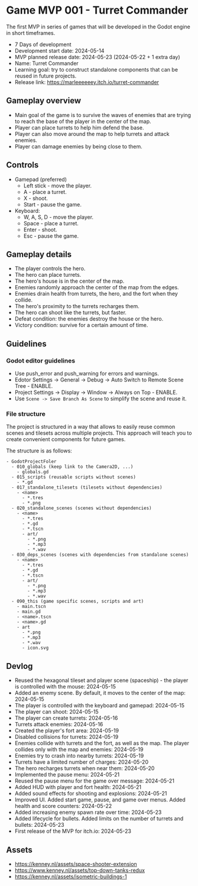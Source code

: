 # Game MVP 001 - Turret Commander

The first MVP in series of games that will be developed in the Godot engine in short timeframes.

- 7 Days of development
- Development start date: 2024-05-14
- MVP planned release date: 2024-05-23 (2024-05-22 + 1 extra day)
- Name: Turret Commander
- Learning goal: try to construct standalone components that can be reused in future projects.
- Release link: https://marleeeeeey.itch.io/turret-commander

## Gameplay overview

- Main goal of the game is to survive the waves of enemies that are trying to reach the base of the player in the center of the map.
- Player can place turrets to help him defend the base.
- Player can also move around the map to help turrets and attack enemies.
- Player can damage enemies by being close to them.

## Controls

- Gamepad (preferred)
  - Left stick - move the player.
  - A - place a turret.
  - X - shoot.
  - Start - pause the game.
- Keyboard:
  - W, A, S, D - move the player.
  - Space - place a turret.
  - Enter - shoot.
  - Esc - pause the game.

## Gameplay details

- The player controls the hero.
- The hero can place turrets.
- The hero's house is in the center of the map.
- Enemies randomly approach the center of the map from the edges.
- Enemies drain health from turrets, the hero, and the fort when they collide.
- The hero's proximity to the turrets recharges them.
- The hero can shoot like the turrets, but faster.
- Defeat condition: the enemies destroy the house or the hero.
- Victory condition: survive for a certain amount of time.

## Guidelines

### Godot editor guidelines

- Use push_error and push_warning for errors and warnings.
- Edotor Settings -> General -> Debug -> Auto Switch to Remote Scene Tree - ENABLE.
- Project Settings -> Display -> Window -> Always on Top - ENABLE.
- Use `Scene -> Save Branch As Scene` to simplify the scene and reuse it.

### File structure

The project is structured in a way that allows to easily reuse common scenes and tilesets across multiple projects. This approach will teach you to create convenient components for future games.

The structure is as follows:

```
- GodotProjectFoler
  - 010_globals (keep link to the Camera2D, ...)
    - globals.gd
  - 015_scripts (reusable scripts without scenes)
    - *.gd
  - 017_standalone_tilesets (tilesets without dependencies)
    - <name>
      - *.tres
      - *.png
  - 020_standalone_scenes (scenes without dependencies)
    - <name>
      - *.tres
      - *.gd
      - *.tscn
      - art/
        - *.png
        - *.mp3
        - *.wav
  - 030_deps_scenes (scenes with dependencies from standalone scenes)
    - <name>
      - *.tres
      - *.gd
      - *.tscn
      - art/
        - *.png
        - *.mp3
        - *.wav
  - 090_this (game specific scenes, scripts and art)
    - main.tscn
    - main.gd
    - <name>.tscn
    - <name>.gd
    - art
      - *.png
      - *.mp3
      - *.wav
      - icon.svg
```

## Devlog

- Reused the hexagonal tileset and player scene (spaceship) - the player is controlled with the mouse: 2024-05-15
- Added an enemy scene. By default, it moves to the center of the map: 2024-05-15
- The player is controlled with the keyboard and gamepad: 2024-05-15
- The player can shoot: 2024-05-15
- The player can create turrets: 2024-05-16
- Turrets attack enemies: 2024-05-16
- Created the player's fort area: 2024-05-19
- Disabled collisions for turrets: 2024-05-19
- Enemies collide with turrets and the fort, as well as the map. The player collides only with the map and enemies: 2024-05-19
- Enemies try to crash into nearby turrets: 2024-05-19
- Turrets have a limited number of charges: 2024-05-20
- The hero recharges turrets when near them: 2024-05-20
- Implemented the pause menu: 2024-05-21
- Reused the pause menu for the game over message: 2024-05-21
- Added HUD with player and fort health: 2024-05-21
- Added sound effects for shooting and explosions: 2024-05-21
- Improved UI. Added start game, pause, and game over menus. Added health and score counters: 2024-05-22
- Added increasing enemy spawn rate over time: 2024-05-23
- Added lifecycle for bullets. Added limits on the number of turrets and bullets: 2024-05-23
- First release of the MVP for itch.io: 2024-05-23

## Assets

- https://kenney.nl/assets/space-shooter-extension
- https://www.kenney.nl/assets/top-down-tanks-redux
- https://kenney.nl/assets/isometric-buildings-1

